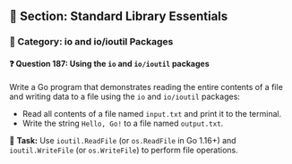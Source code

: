 ## 📘 Section: Standard Library Essentials
### 🔹 Category: io and io/ioutil Packages
#### ❓ Question 187: Using the `io` and `io/ioutil` packages

Write a Go program that demonstrates reading the entire contents of a file and writing data to a file using the `io` and `io/ioutil` packages:

- Read all contents of a file named `input.txt` and print it to the terminal.
- Write the string `Hello, Go!` to a file named `output.txt`.

🔧 **Task:** Use `ioutil.ReadFile` (or `os.ReadFile` in Go 1.16+) and `ioutil.WriteFile` (or `os.WriteFile`) to perform file operations.
